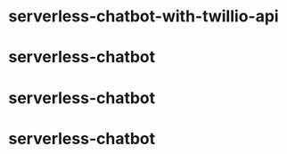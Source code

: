 # serverless-chatbot-with-twillio-api
# serverless-chatbot
# serverless-chatbot
# serverless-chatbot
